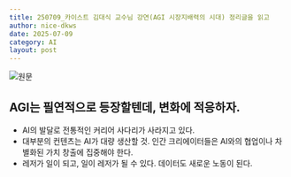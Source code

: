 ```yaml
---
title: 250709_카이스트 김대식 교수님 강연(AGI 시장지배력의 시대) 정리글을 읽고
author: nice-dkws
date: 2025-07-09
category: AI
layout: post
---
```


![원문](https://bugs-jam-tnc.craft.me/pK5qA8MAh9xoBE)

## AGI는 필연적으로 등장할텐데, 변화에 적응하자.
* AI의 발달로 전통적인 커리어 사다리가 사라지고 있다.
* 대부분의 컨텐츠는 AI가 대량 생산할 것. 인간 크리에이터들은 AI와의 협업이나 차별화된 가치 창출에 집중해야 한다.
* 레저가 일이 되고, 일이 레저가 될 수 있다. 데이터도 새로운 노동이 된다.